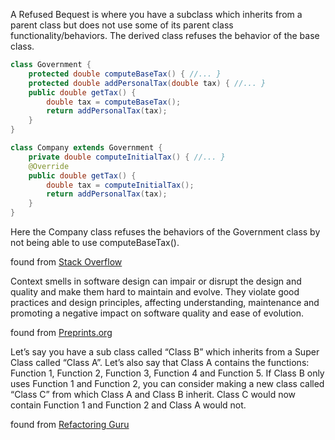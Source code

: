 A Refused Bequest is where you have a subclass which inherits from a parent class but does not use some of its parent class functionality/behaviors. The derived class refuses the behavior of the base class.

```java
class Government {
    protected double computeBaseTax() { //... }
    protected double addPersonalTax(double tax) { //... }
    public double getTax() {
        double tax = computeBaseTax();
        return addPersonalTax(tax);
    }
}

class Company extends Government {
    private double computeInitialTax() { //... }
    @Override 
    public double getTax() {
        double tax = computeInitialTax();
        return addPersonalTax(tax);
    }
}
```

Here the Company class refuses the behaviors of the Government class by not being able to use computeBaseTax().

found from [Stack Overflow](https://stackoverflow.com/questions/28271150/what-is-a-refused-bequest)


Context smells in software design can impair or disrupt the design and quality and make them hard to maintain and evolve. They violate good practices and design principles, affecting understanding, maintenance and promoting a negative impact on software quality and ease of evolution. 

found from [Preprints.org](https://webcache.googleusercontent.com/search?q=cache:a67NUQwOZWoJ:https://www.preprints.org/manuscript/201810.0059/v1/download+&cd=13&hl=en&ct=clnk&gl=us)

Let’s say you have a sub class called “Class B” which inherits from a Super Class called “Class A”. 
Let’s also say that Class A contains the functions: Function 1, Function 2, Function 3, Function 4 and Function 5. 
If Class B only uses Function 1 and Function 2, you can consider making a new class called “Class C” from which Class A and Class B inherit. 
Class C would now contain Function 1 and Function 2 and Class A would not. 

found from [Refactoring Guru](https://refactoring.guru/smells/refused-bequest)
